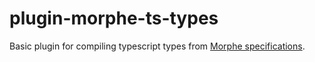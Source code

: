 # plugin-morphe-ts-types

Basic plugin for compiling typescript types from [Morphe specifications](https://github.com/kaloseia/morphe).
